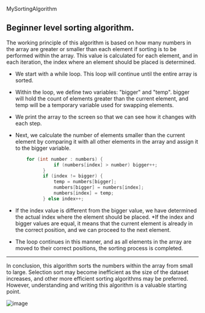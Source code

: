 MySortingAlgorithm

Beginner level sorting algorithm.
----
The working principle of this algorithm is based on how many numbers in the array are greater or smaller than each element if sorting is to be performed within the array. This value is calculated for each element, and in each iteration, the index where an element should be placed is determined.

* We start with a while loop. This loop will continue until the entire array is sorted.
* Within the loop, we define two variables: "bigger" and "temp". bigger will hold the count of elements greater than the current element, and temp will be a temporary variable used for swapping elements.
* We print the array to the screen so that we can see how it changes with each step.
* Next, we calculate the number of elements smaller than the current element by comparing it with all other elements in the array and assign it to the bigger variable.
  ```java
      for (int number : numbers) {
                if (numbers[index] > number) bigger++;
            }
            if (index != bigger) {
                temp = numbers[bigger];
                numbers[bigger] = numbers[index];
                numbers[index] = temp;
            } else index++;
  ```

* If the index value is different from the bigger value, we have determined the actual index where the element should be placed.
*If the index and bigger values are equal, it means that the current element is already in the correct position, and we can proceed to the next element.
* The loop continues in this manner, and as all elements in the array are moved to their correct positions, the sorting process is completed.
----
In conclusion, this algorithm sorts the numbers within the array from small to large. Selection sort may become inefficient as the size of the dataset increases, and other more efficient sorting algorithms may be preferred. However, understanding and writing this algorithm is a valuable starting point.

![image](https://github.com/yusuf-sea/MySortingAlgorithm/assets/101550162/17a3f58e-cdc3-4566-8e87-a48ceaf81788)

